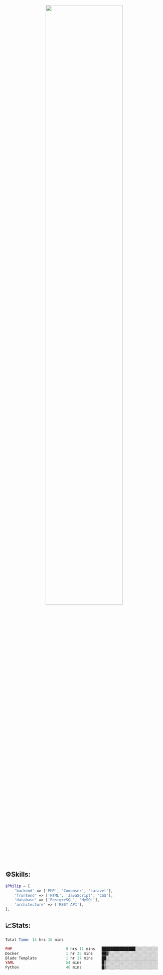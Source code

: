 <div align="center">
<img src="https://readme-typing-svg.demolab.com?font=Inconsolata&weight=500&size=50&duration=4000&pause=300&color=A7A459&center=true&vCenter=true&multiline=true&repeat=false&random=false&width=1300&height=140&lines=Hello,+Привет;I'm+Philip+a+beginner+backend+developer+in+php" width="70%" />
</div>

## ⚙️Skills:
```php
$Philip = [
    'backend' => ['PHP', 'Composer', 'Laravel'],
    'frontend' => ['HTML', 'JavaScript', 'CSS'],
    'database' => ['PostgreSQL', 'MySQL'],
    'architecture' => ['REST API'],
];
```
## 📈Stats:
<!--START_SECTION:waka-->

```PHP
Total Time: 15 hrs 16 mins

PHP                        9 hrs 11 mins   ███████████████░░░░░░░░░░   60.10 %
Docker                     1 hr 35 mins    ██▓░░░░░░░░░░░░░░░░░░░░░░   10.44 %
Blade Template             1 hr 17 mins    ██░░░░░░░░░░░░░░░░░░░░░░░   08.41 %
YAML                       54 mins         █▒░░░░░░░░░░░░░░░░░░░░░░░   05.97 %
Python                     46 mins         █▒░░░░░░░░░░░░░░░░░░░░░░░   05.02 %
```

<!--END_SECTION:waka-->

